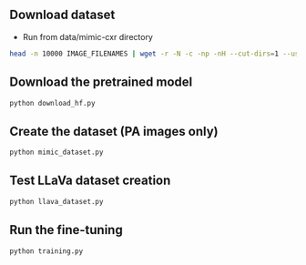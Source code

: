 ## Download dataset
- Run from data/mimic-cxr directory
```bash
head -n 10000 IMAGE_FILENAMES | wget -r -N -c -np -nH --cut-dirs=1 --user bvasilyev --ask-password -i - --base=https://physionet.org/files/mimic-cxr-jpg/2.1.0/
```

## Download the pretrained model
```bash
python download_hf.py
```

## Create the dataset (PA images only)
```bash
python mimic_dataset.py
```

## Test LLaVa dataset creation
```bash
python llava_dataset.py
```

## Run the fine-tuning
```bash
python training.py
```
